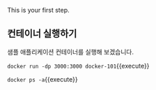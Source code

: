 This is your first step.

## 컨테이너 실행하기

샘플 애플리케이션 컨테이너를 실행해 보겠습니다.



`docker run -dp 3000:3000 docker-101`{{execute}}



`docker ps -a`{{execute}}
